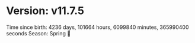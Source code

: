 # Version: v11.7.5
Time since birth: 4236 days, 101664 hours, 6099840 minutes, 365990400 seconds
Season: Spring 🌸
